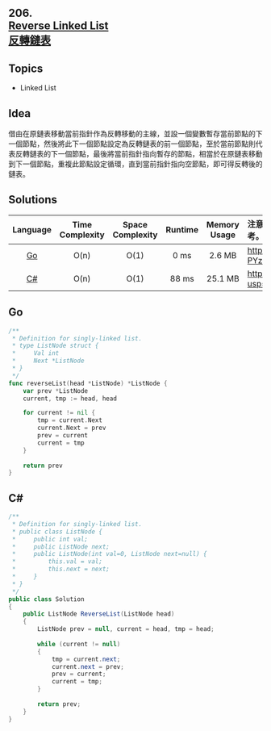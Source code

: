 ##  **206.<br/>[Reverse Linked List](https://leetcode.com/problems/reverse-linked-list/)<br/>[反轉鏈表](https://leetcode-cn.com/problems/reverse-linked-list/)**
  
## **Topics**
* Linked List

## **Idea**
借由在原鏈表移動當前指針作為反轉移動的主線，並設一個變數暫存當前節點的下一個節點，然後將此下一個節點設定為反轉鏈表的前一個節點，至於當前節點則代表反轉鏈表的下一個節點，最後將當前指針指向暫存的節點，相當於在原鏈表移動到下一個節點，重複此節點設定循環，直到當前指針指向空節點，即可得反轉後的鏈表。

## **Solutions**
| Language | Time Complexity | Space Complexity | Runtime | Memory Usage | 注意：Runtime和Memory Usage的數值皆來自LeetCode提供的效能測試，僅供參考。 |
| :--: | :--: | :--: | :--: | :--: | :-- |
| [Go](https://github.com/cashviar/leetcode/blob/main/problems/algorithms/206_reverse-linked-list.md#go) | O(n) | O(1) | 0 ms | 2.6 MB | https://drive.google.com/file/d/1-PYzZqjvgGgy5DSEMFw17wZaFCcaWSy9/view?usp=sharing |
| [C#](https://github.com/cashviar/leetcode/blob/main/problems/algorithms/206_reverse-linked-list.md#c) | O(n) | O(1) | 88 ms | 25.1 MB | https://drive.google.com/file/d/1Oe7l5nu_hQR10MxVKH9rADa9BRgAeCKN/view?usp=sharing |

## **Go**
```Go
/**
 * Definition for singly-linked list.
 * type ListNode struct {
 *     Val int
 *     Next *ListNode
 * }
 */
func reverseList(head *ListNode) *ListNode {
    var prev *ListNode
    current, tmp := head, head

    for current != nil {
        tmp = current.Next
        current.Next = prev
        prev = current
        current = tmp
    }
    
    return prev
}
```

## **C#**
```csharp
/**
 * Definition for singly-linked list.
 * public class ListNode {
 *     public int val;
 *     public ListNode next;
 *     public ListNode(int val=0, ListNode next=null) {
 *         this.val = val;
 *         this.next = next;
 *     }
 * }
 */
public class Solution 
{
    public ListNode ReverseList(ListNode head) 
    {
        ListNode prev = null, current = head, tmp = head;
        
        while (current != null)
        {
            tmp = current.next;
            current.next = prev;
            prev = current;
            current = tmp;
        }
        
        return prev;
    }
}
```